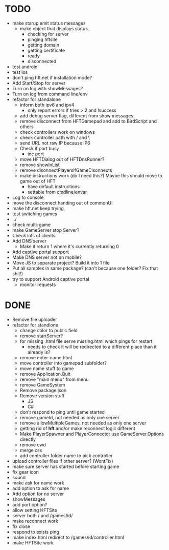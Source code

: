﻿TODO
====

*   make starup emit status messages
    *   make object that displays status
        *   checking for server
        *   pinging hftsite
        *   getting domain
        *   getting certificate
        *   ready
        *   disconnected
*   test android
*   test ios
*   don't ping hft.net if installation mode?
*   Add Start/Stop for server
*   Turn on log with showMessages?
*   Turn on log from command line/env
*   refactor for standalone
    *   inform both ipv6 and ipv4
        *   only report errors if tries > 2 and !success
    *   add debug server flag, different from show messages
    *   remove disconnect from HFTGamepad and add to BirdScript and others
    *   check controllers work on windows
    *   check controller path with / and \
    *   send URL not raw IP because IP6
    *   Check if port busy
        *   inc port
    *   move HFTDialog out of HFTDnsRunner?
    *   remove showInList
    *   remove disonnectPlayersIfGameDisonnects
    *   make instructions work (do I need this?) Maybe this should move to game out of HFT
        *   have default instructions
        *   settable from cmdline/envar
*   Log to console
*   move the disconnect handing out of commonUI
*   make hft.net keep trying
*   test switching games
*   ../
*   check multi-game
*   make GameServer stop Server?
*   Check lots of clients
*   Add DNS server
    *   Make it return 1 where it's currently returning 0
*   Add captive portal support
*   Make DNS server not on mobile?
*   Move JS to separate project? Build it into 1 file
*   Put all samples in same package? (can't because one folder? Fix that shit!)
*   try to support Android captive portal
    *   monitor requests

DONE
====

*   Remove file uploader
*   refactor for standlone
    *   change color to public field
    *   remove startServer?
    *   for missing .html file serve missing.html which pings for restart
        *   needs to check it will be redirected to a different place than it already is?
    *   remove enter-name.html
    *   move controller into gamepad subfolder?
    *   move name stuff to game
    *   remove Application.Quit
    *   remove "main menu" from menu
    *   remove GameSystem
    *   Remove package.json
    *   Remove version stuff
        *   JS
        *   C#
    *   don't respond to ping until game started
    *   remove gameId, not needed as only one server
    *   remove allowMultipleGames, not needed as only one server
    *   getting rid of __hft__ and/or make reconnect logic different
    *   Make PlayerSpawner and PlayerConnector use GameServer.Options directly
    *   remove cwd
    *   merge css
    *   add controller folder name to pick controller
*   upload controller files if other server? (WontFix)
*   make sure server has started before starting game
*   fix gear icon
*   sound
*   make ask for name work
*   add option to ask for name
*   Add option for no server
*   showMessages
*   add port option?
*   allow setting HFTSite
*   server both / and /games/id/
*   make reconnect work
*   fix close
*   respond to exists ping
*   make index.html redirect to /games/id/controller.html
*   make HFTSite work

